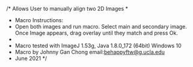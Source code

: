 /*  Allows User to manually align two 2D Images
 *  
 *  Macro Instructions:
 * Open both images and run macro. Select main and secondary image. Once Image appears, drag overlay until they match and press Ok.
 *  
 * Macro tested with ImageJ 1.53g, Java 1.8.0_172 (64bit) Windows 10
 * Macro by Johnny Gan Chong email:behappyftw@g.ucla.edu
 * June 2021
 */
 
 
